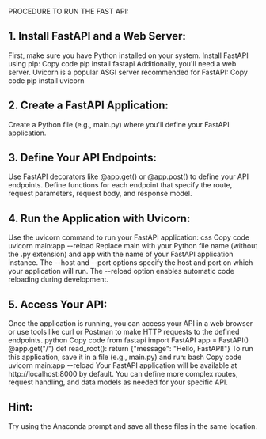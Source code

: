 PROCEDURE TO RUN THE FAST API:
## 1. Install FastAPI and a Web Server:
First, make sure you have Python installed on your system.
Install FastAPI using pip:
Copy code pip install fastapi Additionally, you'll need a web server. Uvicorn is a popular ASGI server recommended for FastAPI:
Copy code pip install uvicorn
## 2. Create a FastAPI Application:
Create a Python file (e.g., main.py) where you'll define your FastAPI application. 
## 3. Define Your API Endpoints:
Use FastAPI decorators like @app.get() or @app.post() to define your API endpoints. Define functions for each endpoint that specify the route, request parameters, request body, and response model.
## 4. Run the Application with Uvicorn:
Use the uvicorn command to run your FastAPI application:
css Copy code uvicorn main:app --reload Replace main with your Python file name (without the .py extension) and app with the name of your FastAPI application instance.
The --host and --port options specify the host and port on which your application will run.
The --reload option enables automatic code reloading during development.
## 5. Access Your API:
Once the application is running, you can access your API in a web browser or use tools like curl or Postman to make HTTP requests to the defined endpoints.
python Copy code from fastapi import FastAPI
app = FastAPI()
@app.get("/") def read_root(): return {"message": "Hello, FastAPI!"} To run this application, save it in a file (e.g., main.py) and run:
bash Copy code uvicorn main:app --reload Your FastAPI application will be available at http://localhost:8000 by default. You can define more complex routes, request handling, and data models as needed for your specific API.

## Hint:
Try using the Anaconda prompt and save all these files in the same location.
